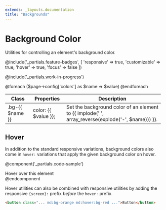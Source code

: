 ```yaml
---
extends: _layouts.documentation
title: "Backgrounds"
---
```


# Background Color

<div class="text-xl text-slate-light mb-4">
    Utilities for controlling an element's background color.
</div>

@include('_partials.feature-badges', [
    'responsive' => true,
    'customizable' => true,
    'hover' => true,
    'focus' => false
])

@include('_partials.work-in-progress')

<div class="border-t border-grey-lighter">
    <table class="w-full text-left" style="border-collapse: collapse;">
        <thead>
          <tr>
              <th class="text-sm font-semibold text-grey-darker p-2 bg-grey-lightest">Class</th>
              <th class="text-sm font-semibold text-grey-darker p-2 bg-grey-lightest">Properties</th>
              <th class="text-sm font-semibold text-grey-darker p-2 bg-grey-lightest">Description</th>
          </tr>
        </thead>
        <tbody class="align-baseline">
            @foreach ($page->config['colors'] as $name => $value)
                <tr>
                    <td class="p-2 border-t {{ $loop->first ? 'border-smoke' : 'border-smoke-light' }} font-mono text-xs text-purple-dark">.bg-{{ $name }}</td>
                    <td class="p-2 border-t {{ $loop->first ? 'border-smoke' : 'border-smoke-light' }} font-mono text-xs text-blue-dark">color: {{ $value }};</td>
                    <td class="p-2 border-t {{ $loop->first ? 'border-smoke' : 'border-smoke-light' }} text-sm text-grey-darker">Set the background color of an element to {{ implode(' ', array_reverse(explode('-', $name))) }}.</td>
                </tr>
            @endforeach
        </tbody>
    </table>
</div>

## Hover

In addition to the standard responsive variations, background colors also come in `hover:` variations that apply the given background color on hover.

@component('_partials.code-sample')
<div class="bg-blue hover:bg-purple text-center text-white font-semibold mx-auto px-4 py-2">
  Hover over this element
</div>
@endcomponent

Hover utilities can also be combined with responsive utilities by adding the responsive `{screen}:` prefix *before* the `hover:` prefix.

```html
<button class="... md:bg-orange md:hover:bg-red ...">Button</button>
```
